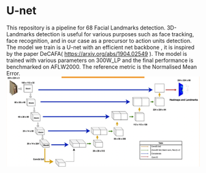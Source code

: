 # U-net
This repository is a pipeline for 68 Facial Landmarks detection. 3D-Landmarks detection  is useful for various purposes such as face tracking, face recognition, and in our case as a precursor to action units detection.  
The model we train is a U-net with an efficient net backbone , it is inspired by the paper DeCAFA( https://arxiv.org/abs/1904.02549 ). The model is trained with various parameters on 300W_LP and the final performance is benchmarked on AFLW2000. The reference metric is the Normalised Mean Error.
![alt text](https://github.com/psnelied/U-net/blob/main/unet.png)
